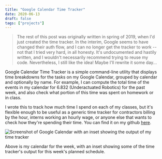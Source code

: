 ```yaml
---
title: "Google Calendar Time Tracker"
date: 2020-06-13
draft: false
tags: ["projects"]
---
```


> The rest of this post was originally written in spring of 2019, when I'd just created the time tracker.  In the interim, Google seems to have changed their auth flow, and I can no longer get the tracker to work -- not that I tried very hard, in all honesty.  It's undocumented and hastily written, and I wouldn't necessarily recommend trying to reuse my code.  Nevertheless, I still like the idea!  Maybe I'll rewrite it some day...

Google Calendar Time Tracker is a simple command-line utility that displays time breakdowns for the tasks on my Google Calendar, grouped by calendar and optionally by name.  For example, I can compute the total time of the events in my calendar for 6.832 (Underactuated Robotics) for the past week, and also check what portion of this time was spent on homework or in class.

I wrote this to track how much time I spend on each of my classes, but it's flexible enough to be useful as a generic time tracker for contractors billing by the hour, interns working an hourly wage, or anyone else that wants to check how they're spending their time. You can find it on my github [here](https://github.com/shilohc/gcal-tracker ).

![Screenshot of Google Calendar with an inset showing the output of my time tracker](/img/gcal_tracker.png)

Above is my calendar for the week, with an inset showing some of the time tracker's output for this week's planned schedule.  
